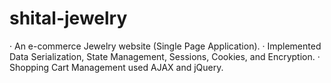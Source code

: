 # shital-jewelry
·	An e-commerce Jewelry website (Single Page Application).
·	Implemented Data Serialization, State Management, Sessions, Cookies, and Encryption.
·	Shopping Cart Management used AJAX and jQuery. 
